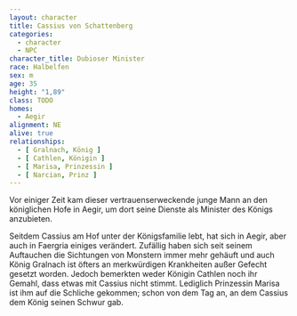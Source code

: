 ```yaml
---
layout: character
title: Cassius von Schattenberg
categories:
  - character
  - NPC
character_title: Dubioser Minister
race: Halbelfen
sex: m
age: 35
height: "1,89"
class: TODO
homes:
  - Aegir
alignment: NE
alive: true
relationships:
  - [ Gralnach, König ]
  - [ Cathlen, Königin ]
  - [ Marisa, Prinzessin ]
  - [ Narcian, Prinz ]
---
```


Vor einiger Zeit kam dieser vertrauenserweckende junge Mann an den königlichen Hofe in Aegir, um dort seine Dienste als
Minister des Königs anzubieten.

Seitdem Cassius am Hof unter der Königsfamilie lebt, hat sich in Aegir, aber auch in Faergria einiges verändert.
Zufällig haben sich seit seinem Auftauchen die Sichtungen von Monstern immer mehr gehäuft und auch König Gralnach ist
öfters an merkwürdigen Krankheiten außer Gefecht gesetzt worden. Jedoch bemerkten weder Königin Cathlen noch ihr Gemahl,
dass etwas mit Cassius nicht stimmt. Lediglich Prinzessin Marisa ist ihm auf die Schliche gekommen; schon von dem Tag
an, an dem Cassius dem König seinen Schwur gab.